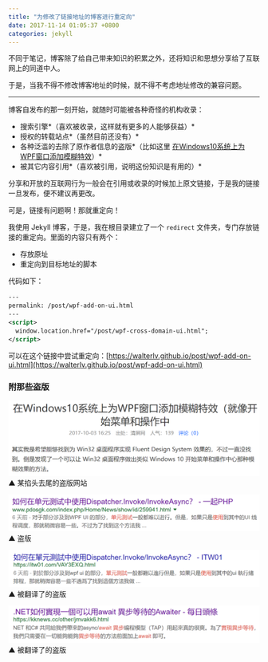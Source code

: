 ```yaml
---
title: "为修改了链接地址的博客进行重定向"
date: 2017-11-14 01:05:37 +0800
categories: jekyll
---
```


不同于笔记，博客除了给自己带来知识的积累之外，还将知识和思想分享给了互联网上的同道中人。

于是，当我不得不修改博客地址的时候，就不得不考虑地址修改的兼容问题。

---

博客自发布的那一刻开始，就随时可能被各种奇怪的机构收录：

- 搜索引擎*（喜欢被收录，这样就有更多的人能够获益）*
- 授权的转载站点*（虽然目前还没有）*
- 各种泛滥的去除了原作者信息的盗版*（比如这里 [在Windows10系统上为WPF窗口添加模糊特效](http://www.qingpingshan.com/bc/aspnet/334582.html)）*
- 被其它内容引用*（喜欢被引用，说明这份知识是有用的）*

分享和开放的互联网行为一般会在引用或收录的时候加上原文链接，于是我的链接一旦发布，便不建议再更改。

可是，链接有问题啊！那就重定向！

我使用 Jekyll 博客，于是，我在根目录建立了一个 `redirect` 文件夹，专门存放链接的重定向。里面的内容只有两个：

- 存放原址
- 重定向到目标地址的脚本

代码如下：

```xml
---
permalink: /post/wpf-add-on-ui.html
---
<script>
  window.location.href="/post/wpf-cross-domain-ui.html";
</script>
```

可以在这个链接中尝试重定向：[https://walterlv.github.io/post/wpf-add-on-ui.html](https://walterlv.github.io/post/wpf-add-on-ui.html)

### 附那些盗版

![盗版](/static/posts/2017-11-14-00-58-47.png)  
▲ 某掐头去尾的盗版网站

![盗版](/static/posts/2017-11-14-00-54-54.png)  
▲ 盗版

![被翻译了的盗版](/static/posts/2017-11-14-00-54-30.png)  
▲ 被翻译了的盗版

![被翻译了的盗版](/static/posts/2017-11-14-00-51-28.png)  
▲ 被翻译了的盗版
